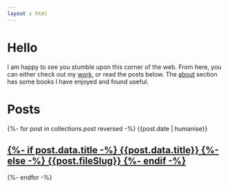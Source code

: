 ```yaml
---
layout : html
---
```


<h1>Hello</h1>

I am happy to see you stumble upon this corner of the web. From here, you can either check out my [work](./work), or read the posts below. The [about](./about) section has some books I have enjoyed and found useful. 

<h1> Posts </h1>

{%- for post in collections.post reversed -%}
  {{post.date | humanise}}
  <a href={{post.url}}>
    <h2 class="post-title">
    {%- if post.data.title -%} 
        {{post.data.title}} 
    {%- else -%} 
        {{post.fileSlug}}
    {%- endif -%}
    </h2>
  </a>
{%- endfor -%}